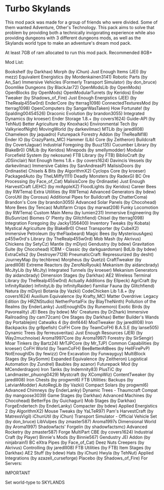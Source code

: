 # Turbo Skylands

This mod pack was made for a group of friends who were divided. Some of them wanted Adventure, Other's Technology. This pack aims to solve that problem by providing both a technically invigorating experience while also providing dungeons with 3 different dungeons mods, as well as the Skylands world type to make an adventure's dream mod pack.

 

At least 7GB of ram allocated to run this mod pack. Recommended 8GB+

 

Mod List:

Bookshelf (by Darkhax)
Morph (by iChun)
Just Enough Items (JEI) (by mezz)
Equivalent Energistics (by Mordenkainen3141)
Robotic Parts (by An_Sar)
Immersive Vehicles (Formerly Transport Simulator) (by don_bruce)
Doomlike Dungeons (by BlackJar72)
OpenModsLib (by OpenMods)
OpenBlocks (by OpenMods)
OpenModularTurrets (by Keridos)
Ender Tweaker (by Shadows_of_Fire)
Just Enough Energistics (JEE) (by TheRealp455w0rd)
EnderCore (by tterrag1098)
ConnectedTexturesMod (by tterrag1098)
OpenComputers (by SangarWasTaken)
How Fortunate! (by Spalding00454526)
Draconic Evolution (by brandon3055)
Integrated Dynamics (by kroeser)
Ender Storage 1.8.+ (by covers1624)
Guide-API (by TehNut)
Better Agriculture (by Knoxhack)
Environmental Tech (by ValkyrieofNight)
MovingWorld (by darkevilmac)
MTLib (by jaredlll08)
Chameleon (by jaquadro)
Futurepack Forestry Addon (by TheRealM18)
Ender IO (by CrazyPants_MC)
Hammer (Lib) Core (by Zeitheron)
Buildcraft (by CovertJaguar)
Industrial Foregoing (by Buuz135)
Cucumber Library (by BlakeBr0)
OMLib (by Keridos)
Minepods (by smellymodder)
Modular Forcefield System (by nekosune)
FTB Library (by FTB)
BiblioCraft (by JDSinclair)
Not Enough Items 1.8.+ (by covers1624)
Davincis Vessels (by darkevilmac)
Immersive Cables (by SanAndreasP)
MalisisDoors (by Ordinastie)
Chisels & Bits (by AlgorithmX2)
Cyclops Core (by kroeser)
PackagedAuto (by TheLMiffy1111)
Deadly Monsters (by RadexG)
BC Ore Processing (by Face_of_Cat)
MalisisCore (by Ordinastie)
Just Enough HarvestCraft (JEHC) (by mrAppleXZ)
FloodLights (by Keridos)
Career Bees (by RWTema)
Extra Utilities (by RWTema)
Advanced Generators (by bdew)
CoroUtil (by Corosus)
Additional Pipes for Buildcraft (by ChatterComa)
Brandon's Core (by brandon3055)
Advanced Solar Panels (by Chocohead)
More Bees (by Tencao)
Multifarm Crops (by marwat208)
Funky Locomotion (by RWTema)
Custom Main Menu (by lumien231)
Immersive Engineering (by BluSunrize)
Biomes O' Plenty (by Glitchfiend)
Chisel (by tterrag1098)
Integration Foregoing (by Jacky1356400)
Inventory Tweaks (by Kobata)
Mystical Agriculture (by BlakeBr0)
Chest Transporter (by CubeX2)
Immersive Petroleum (by theFlaxbeard)
Magic Bees (by MysteriousAges)
p455w0rd's Library (by TheRealp455w0rd)
Mob Mash (by Akrivus)
Chickens (by SetyCz)
Mantle (by mDiyo)
Gendustry (by bdew)
Gravitation Suite (by Chocohead)
ICBM - Classic (by darkguardsman)
BdLib (by bdew)
ExtraCells2 (by Destroyer7128)
PneumaticCraft: Repressurized (by desht)
JourneyMap (by techbrew)
Morpheus (by Quetzi)
CraftTweaker (by jaredlll08)
Extreme Reactors (by ZeroNoRyouki)
Mekanism (by aidancbrady)
McJtyLib (by McJty)
Integrated Tunnels (by kroeser)
Mekanism Generators (by aidancbrady)
Dimension Stages (by Darkhax)
AE2 Wireless Terminal Library (by TheRealp455w0rd)
Actually Additions (by Ellpeck)
AgriCraft (by InfinityRaider)
InfinityLib (by InfinityRaider)
Familiar Fauna (by Glitchfiend)
Natura (by mDiyo)
Botania (by Vazkii)
CodeChicken Lib 1.8.+ (by covers1624)
Auxilium Equivalence (by Krafty_MC)
Matter Overdrive: Legacy Edition (by HRZNStudio)
NetherPortalFix (by BlayTheNinth)
Pollution of the Realms (by EnderLanky)
JustEnoughIDs (by Runemoro)
Exotic Birds (by Pavoreality)
JEI Bees (by bdew)
Mo' Creatures (by DrZhark)
Immersive Railroading (by cam72cam)
Ore Stages (by Darkhax)
Better Builder's Wands (by Portablejim)
Catwalks 4 (by dmf444)
ModTweaker (by jaredlll08)
Iron Backpacks (by gr8pefish)
CoFH Core (by TeamCoFH)
B.A.S.E (by lanse505)
Dynamic Trees (by ferreusveritas)
Just Enough Resources (JER) (by Way2muchnoise)
Aroma1997Core (by Aroma1997)
Forestry (by SirSengir)
Moar Tinkers (by Bartz24)
MrTJPCore (by Mr_TJP)
Common Capabilities (by kroeser)
CoFH World (by TeamCoFH)
BeeBetterAtBees (by HellFirePvP)
NotEnoughIDs (by fewizz)
Ore Excavation (by Funwayguy)
MultiBlock Stages (by SkySomm)
Expanded Equivalence (by Zeitheron)
Logistical Automation (by Zundrel)
Baubles (by azanor)
Futurepack Mod (by MCenderdragon)
Iron Tanks (by Indemnity83)
PlusTiC (by Landmaster_phuong0429)
Mystcraft (by XCompWiz)
ContentTweaker (by jaredlll08)
Iron Chests (by progwml6)
FTB Utilities: Backups (by LatvianModder)
AutoRegLib (by Vazkii)
Compact Solars (by progwml6)
Advanced Chimneys (by EnderLanky)
Dynamic Trees - Thaumcraft Compat (by mangoose3039)
Game Stages (by Darkhax)
Advanced Machines (by Chocohead)
BetterFps (by Guichaguri)
Mob Stages (by Darkhax)
ForgeEndertech (by EnderLanky)
Compacter (by bdew)
Applied Energistics 2 (by AlgorithmX2)
Mouse Tweaks (by YaLTeR97)
Pam's HarvestCraft (by MatrexsVigil)
iChunUtil (by iChun)
Transport Simulator - Official Vehicle Set (by don_bruce)
LibVulpes (by zmaster587)
Aroma1997s Dimensional World (by Aroma1997)
Shadowfacts' Forgelin (by shadowfactsmc)
Advanced Rocketry (by zmaster587)
Forge MultiPart CBE (by covers1624)
Industrial Craft (by Player)
Binnie's Mods (by Binnie567)
Gendustry JEI Addon (by ninjabrain1)
BC eXtra Pipes (by Face_of_Cat)
Deez Nuts Creepers (by Akrivus)
Controlling (by jaredlll08)
FTB Utilities (by FTB)
Item Stages (by Darkhax)
AE2 Stuff (by bdew)
Hats (by iChun)
Hwyla (by TehNut)
Applied Integrations (by azazell_curseforge)
Placebo (by Shadows_of_Fire)
For Servers:

 

IMPORTANT

 

Set world-type to SKYLANDS

